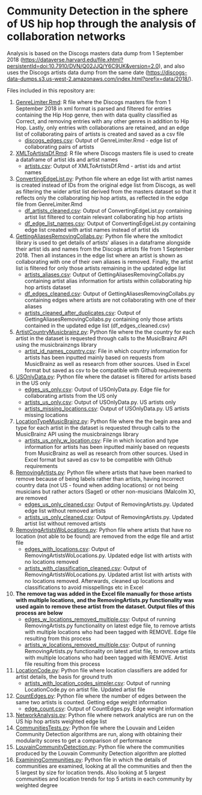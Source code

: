 # Community Detection in the sphere of US hip hop through the analysis of collaboration networks

Analysis is based on the Discogs masters data dump from 1 September 2018 (https://dataverse.harvard.edu/file.xhtml?persistentId=doi:10.7910/DVN/Q02JJQ/Y6C9UK&version=2.0), and also uses the Discogs artists data dump from the same date (https://discogs-data-dumps.s3.us-west-2.amazonaws.com/index.html?prefix=data/2018/).

Files included in this repository are:

1. [GenreLimiter.Rmd](GenreLimiter.Rmd): R file where the Discogs masters file from 1 September 2018 in xml format is parsed and filtered for entries containing the Hip Hop genre, then with data quality classified as Correct, and removing entries with any other genres in addition to Hip Hop. Lastly, only entries with collaborations are retained, and an edge list of collaborating pairs of artists is created and saved as a csv file
    * [discogs_edges.csv](discogs_edges.csv): Output of GenreLimiter.Rmd - edge list of collaborating pairs of artists
2. [XMLToArtistsDf.Rmd](XMLToArtistsDf.Rmd): R file where Discogs masters file is used to create a dataframe of artist ids and artist names
    *  [artists.csv](artists.csv): Output of XMLToArtistsDf.Rmd - artist ids and artist names 
3. [ConvertingEdgeList.py](ConvertingEdgeList.py): Python file where an edge list with artist names is created instead of IDs from the original edge list from Discogs, as well as filtering the wider artist list derived from the masters dataset so that it reflects only the collaborating hip hop artists, as reflected in the edge file from GenreLimiter.Rmd
    *  [df_artists_cleaned.csv](df_artists_cleaned.csv): Output of ConvertingEdgeList.py containing artist list filtered to contain relevant collaborating hip hop artists
    *  [df_edge_list_names.csv](df_edge_list_names.csv): Output of ConvertingEdgeList.py containing edge list created with artist names instead of artist ids
4. [GettingAliasesRemovingCollabs.py](GettingAliasesRemovingCollabs.py): Python file where the xmltodict library is used to get details of artists' aliases in a dataframe alongside their artist ids and names from the Discogs artists file from 1 September 2018. Then all instances in the edge list where an artist is shown as collaborating with one of their own aliases is removed. Finally, the artist list is filtered for only those artists remaining in the updated edge list
    * [artists_aliases.csv](artists_aliases.csv): Output of GettingAliasesRemovingCollabs.py containing artist alias information for artists within collaborating hip hop artists dataset
    * [df_edges_cleaned.csv](df_edges_cleaned.csv): Output of GettingAliasesRemovingCollabs.py containing edges where artists are not collaborating with one of their aliases
    * [artists_cleaned_after_duplicates.csv](artists_cleaned_after_duplicates.csv): Output of GettingAliasesRemovingCollabs.py containing only those artists contained in the updated edge list (df_edges_cleaned.csv)
5. [ArtistCountryMusicbrainz.py](ArtistCountryMusicbrainz.py): Python file where the the country for each artist in the dataset is requested through calls to the MusicBrainz API using the musicbrainzngs library
    * [artist_id_names_country.csv](artist_id_names_country.csv): File in which country information for artists has been inputted mainly based on requests from MusicBrainz as well as research from other sources. Used in Excel format but saved as csv to be compatible with Github requirements
6. [USOnlyData.py](USOnlyData.py): Python file where the dataset is filtered for artists based in the US only
    * [edges_us_only.csv](edges_us_only.csv): Output of USOnlyData.py. Edge file for collaborating artists from the US only
    * [artists_us_only.csv](artists_us_only.csv): Output of USOnlyData.py. US artists only
    * [artists_missing_locations.csv](artists_missing_locations.csv): Output of USOnlyData.py. US artists missing locations
7. [LocationTypeMusicBrainz.py](LocationTypeMusicBrainz.py): Python file where the the begin area and type for each artist in the dataset is requested through calls to the MusicBrainz API using the musicbrainzngs library
    * [artists_us_only_w_location.csv](artists_us_only_w_location.csv): File in which location and type information for artists has been inputted mainly based on requests from MusicBrainz as well as research from other sources. Used in Excel format but saved as csv to be compatible with Github requirements
8. [RemovingArtists.py](RemovingArtists.py): Python file where artists that have been marked to remove because of being labels rather than artists, having incorrect 
country data (not US - found when adding locations) or not being musicians but rather actors (Saget) or other non-musicians (Malcolm X), are removed
    * [edges_us_only_cleaned.csv](edges_us_only_cleaned.csv): Output of RemovingArtists.py. Updated edge list without removed artists
    * [artists_us_only_cleaned.csv](artists_us_only_cleaned.csv): Output of RemovingArtists.py. Updated artist list without removed artists
9. [RemovingArtistsWoLocations.py](RemovingArtistsWoLocations.py): Python file where artists that have no location (not able to be found) are removed from the edge file and artist file
    * [edges_with_locations.csv](edges_with_locations.csv): Output of RemovingArtistsWoLocations.py. Updated edge list with artists with no locations removed
    * [artists_with_classification_cleaned.csv](artists_with_classification_cleaned.csv): Output of RemovingArtistsWoLocations.py. Updated artist list with artists with no locations removed. Afterwards, cleaned up locations and classifications to avoid misspellings etc in Excel
10. **The remove tag was added in the Excel file manually for those artists with multiple locations, and the RemovingArtists.py functionality was used again to remove these artist from the dataset. Output files of this process are below**
    * [edges_w_locations_removed_multiple.csv](edges_w_locations_removed_multiple.csv): Output of running RemovingArtists.py functionality on latest edge file, to remove artists with multiple locations who had been tagged with REMOVE. Edge file resulting from this process
    * [artists_w_locations_removed_multiple.csv](artists_w_locations_removed_multiple.csv): Output of running RemovingArtists.py functionality on latest artist file, to remove artists with multiple locations who had been tagged with REMOVE. Artist file resulting from this process
11. [LocationCode.py](LocationCode.py): Python file where location classifiers are added for artist details, the basis for ground truth
    * [artists_with_location_codes_simpler.csv](artists_with_location_codes_simpler.csv): Output of running LocationCode.py on artist file. Updated artist file
12. [CountEdges.py](CountEdges.py): Python file where the number of edges between the same two artists is counted. Getting edge weight information
    * [edge_count.csv](edge_count.csv): Output of CountEdges.py. Edge weight information
13. [NetworkAnalysis.py](NetworkAnalysis.py): Python file where network analytics are run on the US hip hop artists weighted edge list
14. [CommunitiesTests.py](CommunitiesTests.py): Python file where the Louvain and Leiden Community Detection algorithms are run, along with obtaining their modularity scores to get a comparison of performance
15. [LouvainCommunityDetection.py](LouvainCommunityDetection.py): Python file where the communities produced by the Louvain Community Detection algorithm are plotted
16. [ExaminingCommunities.py](ExaminingCommunities.py): Python file in which the details of communities are examined, looking at all the communities and then the 5 largest by size for location trends. Also looking at 5 largest communities and location trends for top 5 artists in each community by weighted degree

